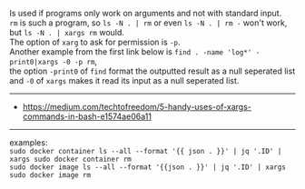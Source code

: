 Is used  if programs only work on arguments and not with standard input.  
`rm` is such a program, so `ls -N . | rm` or even `ls -N . | rm -` won't work,  
but `ls -N . | xargs rm` would.  
The option of `xarg` to ask for permission is `-p`.  
Another example from the first link below is `find . -name 'log*' -print0|xargs -0 -p rm`,  
the option `-print0` of `find` format the outputted result as a null seperated list  
and `-0` of `xargs` makes it read its input as a null seperated list.  

---

+ https://medium.com/techtofreedom/5-handy-uses-of-xargs-commands-in-bash-e1574ae06a11

---

examples:  
`sudo docker container ls --all --format '{{ json . }}' | jq '.ID' | xargs sudo docker container rm`  
`sudo docker image ls --all --format '{{json . }}' | jq '.ID' | xargs sudo docker image rm`
